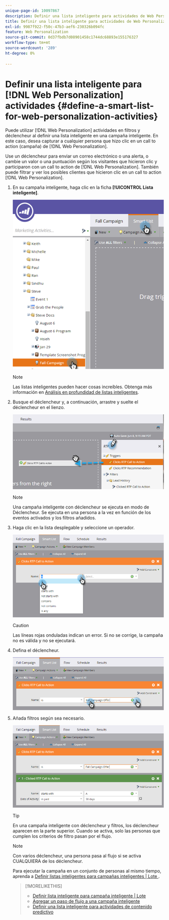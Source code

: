 ```yaml
---
unique-page-id: 10097867
description: Definir una lista inteligente para actividades de Web Personalization - Documentos de Marketo - Documentación del producto
title: Definir una lista inteligente para actividades de Web Personalization
exl-id: 9987f922-f50c-47b3-aef6-230326b094fc
feature: Web Personalization
source-git-commit: 0d37fbdb7d08901458c1744dc68893e155176327
workflow-type: tm+mt
source-wordcount: '289'
ht-degree: 0%

---
```


# Definir una lista inteligente para [!DNL Web Personalization] actividades {#define-a-smart-list-for-web-personalization-activities}

Puede utilizar [!DNL Web Personalization] actividades en filtros y déclencheur al definir una lista inteligente en una campaña inteligente. En este caso, desea capturar a cualquier persona que hizo clic en un call to action (campaña) de [!DNL Web Personalization].

Use un déclencheur para enviar un correo electrónico o una alerta, o cambie un valor o una puntuación según los visitantes que hicieron clic y participaron con un call to action de [!DNL Web Personalization]. También puede filtrar y ver los posibles clientes que hicieron clic en un call to action [!DNL Web Personalization].

1. En su campaña inteligente, haga clic en la ficha **[!UICONTROL Lista inteligente]**.

   ![](assets/image2016-2-9-10-3a49-3a18.png)

   >[!NOTE]
   >
   >Las listas inteligentes pueden hacer cosas increíbles. Obtenga más información en [Análisis en profundidad de listas inteligentes](/help/marketo/product-docs/core-marketo-concepts/smart-campaigns/understanding-smart-campaigns.md).

1. Busque el déclencheur y, a continuación, arrastre y suelte el déclencheur en el lienzo.

   ![](assets/image2016-6-8-9-3a24-3a24.png)

   >[!NOTE]
   >
   >Una campaña inteligente con déclencheur se ejecuta en modo de Déclencheur. Se ejecuta en una persona a la vez en función de los eventos activados y los filtros añadidos.

1. Haga clic en la lista desplegable y seleccione un operador.

   ![](assets/image2016-6-7-11-3a10-3a8.png)

   >[!CAUTION]
   >
   >Las líneas rojas onduladas indican un error. Si no se corrige, la campaña no es válida y no se ejecutará.

1. Defina el déclencheur.

   ![](assets/image2016-6-7-11-3a12-3a23.png)

1. Añada filtros según sea necesario.

   ![](assets/image2016-6-7-11-3a14-3a20.png)

   >[!TIP]
   >
   >En una campaña inteligente con déclencheur y filtros, los déclencheur aparecen en la parte superior. Cuando se activa, solo las personas que cumplen los criterios de filtro pasan por el flujo.

   >[!NOTE]
   >
   >Con varios déclencheur, una persona pasa al flujo si se activa CUALQUIERA de los déclencheur.

   Para ejecutar la campaña en un conjunto de personas al mismo tiempo, aprenda a [Definir listas inteligentes para campañas inteligentes | Lote ](/help/marketo/product-docs/core-marketo-concepts/smart-campaigns/creating-a-smart-campaign/define-smart-list-for-smart-campaign-batch.md).

   >[!MORELIKETHIS]
   >
   >* [Definir lista inteligente para campaña inteligente | Lote](/help/marketo/product-docs/core-marketo-concepts/smart-campaigns/creating-a-smart-campaign/define-smart-list-for-smart-campaign-batch.md)
   >* [Agregar un paso de flujo a una campaña inteligente](/help/marketo/product-docs/core-marketo-concepts/smart-campaigns/flow-actions/add-a-flow-step-to-a-smart-campaign.md)
   >* [Definir una lista inteligente para actividades de contenido predictivo](/help/marketo/product-docs/predictive-content/define-a-smart-list-for-predictive-content-activities.md)
